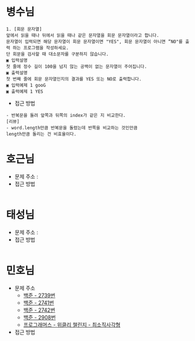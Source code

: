 # 병수님

```text
1. [회문 문자열]
앞에서 읽을 때나 뒤에서 읽을 때나 같은 문자열을 회문 문자열이라고 합니다.
문자열이 입력되면 해당 문자열이 회문 문자열이면 "YES", 회문 문자열이 아니면 “NO"를 출력 하는 프로그램을 작성하세요.
단 회문을 검사할 때 대소문자를 구분하지 않습니다.
▣ 입력설명
첫 줄에 정수 길이 100을 넘지 않는 공백이 없는 문자열이 주어집니다.
▣ 출력설명
첫 번째 줄에 회문 문자열인지의 결과를 YES 또는 NO로 출력합니다.
▣ 입력예제 1 gooG
▣ 출력예제 1 YES
```

-   접근 방법

```text
- 반복문을 돌려 앞쪽과 뒤쪽의 index가 같은 지 비교한다.
[리뷰]
- word.length만큼 반복문을 돌렸는데 반쪽을 비교하는 것인만큼
length만큼 돌리는 건 비효율이다.
```

# 호근님

-   문제 주소 : []()
-   접근 방법

```text

```

# 태성님

-   문제 주소 : []()
-   접근 방법

```text

```

# 민호님
- 문제 주소
  - [백준 - 2739번](https://www.acmicpc.net/problem/2739)
  - [백준 - 2741번](https://www.acmicpc.net/problem/2741)
  - [백준 - 2742번](https://www.acmicpc.net/problem/2742)
  - [백준 - 2908번](https://www.acmicpc.net/problem/2908)
  - [프로그래머스 - 위클리 챌린지 - 최소직사각형](https://programmers.co.kr/learn/courses/30/lessons/86491)
- 접근 방법
```text
```